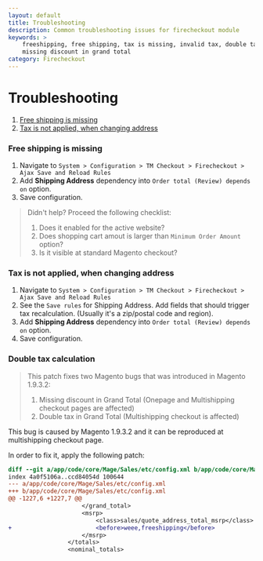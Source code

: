 ```yaml
---
layout: default
title: Troubleshooting
description: Common troubleshooting issues for firecheckout module
keywords: >
    freeshipping, free shipping, tax is missing, invalid tax, double tax in magento,
    missing discount in grand total
category: Firecheckout
---
```


# Troubleshooting

 1. [Free shipping is missing](#free-shipping-is-missing)
 2. [Tax is not applied, when changing address](#tax-is-not-applied-when-changing-address)

### Free shipping is missing

 1. Navigate to `System > Configuration > TM Checkout > Firecheckout > Ajax Save and Reload Rules`
 2. Add **Shipping Address** dependency into `Order total (Review) depends on` option.
 3. Save configuration.

> Didn't help? Proceed the following checklist:
>
> 1. Does it enabled for the active website?
> 2. Does shopping cart amout is larger than `Minimum Order Amount` option?
> 3. Is it visible at standard Magento checkout?

### Tax is not applied, when changing address

 1. Navigate to `System > Configuration > TM Checkout > Firecheckout > Ajax Save and Reload Rules`
 2. See the `Save rules` for Shipping Address. Add fields that should trigger tax
    recalculation. (Usually it's a zip/postal code and region).
 3. Add **Shipping Address** dependency into `Order total (Review) depends on` option.
 4. Save configuration.

### Double tax calculation

> This patch fixes two Magento bugs that was introduced in Magento 1.9.3.2:
>
> 1. Missing discount in Grand Total (Onepage and Multishipping checkout pages are affected)
> 2. Double tax in Grand Total (Multishipping checkout is affected)

This bug is caused by Magento 1.9.3.2 and it can be reproduced at multishipping
checkout page.

In order to fix it, apply the following patch:

```diff
diff --git a/app/code/core/Mage/Sales/etc/config.xml b/app/code/core/Mage/Sales/etc/config.xml
index 4a0f5106a..ccd84054d 100644
--- a/app/code/core/Mage/Sales/etc/config.xml
+++ b/app/code/core/Mage/Sales/etc/config.xml
@@ -1227,6 +1227,7 @@
                     </grand_total>
                     <msrp>
                         <class>sales/quote_address_total_msrp</class>
+                        <before>weee,freeshipping</before>
                     </msrp>
                 </totals>
                 <nominal_totals>
```
